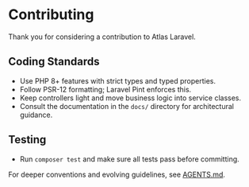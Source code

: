 # Contributing

Thank you for considering a contribution to Atlas Laravel.

## Coding Standards
- Use PHP 8+ features with strict types and typed properties.
- Follow PSR-12 formatting; Laravel Pint enforces this.
- Keep controllers light and move business logic into service classes.
- Consult the documentation in the `docs/` directory for architectural guidance.

## Testing
- Run `composer test` and make sure all tests pass before committing.

For deeper conventions and evolving guidelines, see [AGENTS.md](AGENTS.md).
